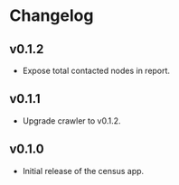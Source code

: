 # Changelog

## v0.1.2

* Expose total contacted nodes in report.

## v0.1.1

* Upgrade crawler to v0.1.2.

## v0.1.0

* Initial release of the census app.
